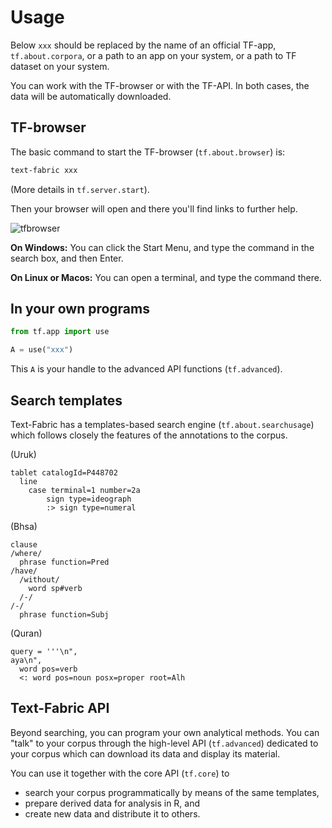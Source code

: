 # Usage

Below `xxx` should be replaced by the name of an official
TF-app, `tf.about.corpora`,
or a path to an app on your system, or a path to TF dataset on your system.

You can work with the TF-browser or with the TF-API.
In both cases, the data will be automatically downloaded.

## TF-browser

The basic command to start the TF-browser (`tf.about.browser`) is:

``` sh
text-fabric xxx
```

(More details in `tf.server.start`).

Then your browser will open and there you'll find links to further help.

![tfbrowser](../images/tfbrowser.png)

**On Windows:**
You can click the Start Menu, and type the command in the search box, and then Enter.

**On Linux or Macos:**
You can open a terminal, and type the command there.

## In your own programs

``` python
from tf.app import use

A = use("xxx")
```

This `A` is your handle to the 
advanced API functions (`tf.advanced`).

## Search templates

Text-Fabric has a templates-based search engine (`tf.about.searchusage`)
which follows closely the features of the annotations to the corpus.

(Uruk)

```
tablet catalogId=P448702
  line
    case terminal=1 number=2a
        sign type=ideograph
        :> sign type=numeral
```

(Bhsa)

```
clause
/where/
  phrase function=Pred
/have/
  /without/
    word sp#verb
  /-/
/-/
  phrase function=Subj
```

(Quran)

```
query = '''\n",
aya\n",
  word pos=verb
  <: word pos=noun posx=proper root=Alh
```

## Text-Fabric API

Beyond searching, you can program your own analytical methods.
You can "talk" to your corpus through the high-level API (`tf.advanced`)
dedicated to your corpus which can download its data and display its material.

You can use it together with the core API (`tf.core`) to

* search your corpus programmatically by means of the same templates,
* prepare derived data for analysis in R, and
* create new data and distribute it to others.
